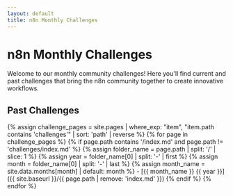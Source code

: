 ```yaml
---
layout: default
title: n8n Monthly Challenges
---
```


# n8n Monthly Challenges

Welcome to our monthly community challenges! Here you'll find current and past challenges that bring the n8n community together to create innovative workflows.

## Past Challenges

{% assign challenge_pages = site.pages | where_exp: "item", "item.path contains 'challenges'" | sort: 'path' | reverse %}
{% for page in challenge_pages %}
  {% if page.path contains '/index.md' and page.path != 'challenges/index.md' %}
    {% assign folder_name = page.path | split: '/' | slice: 1 %}
    {% assign year = folder_name[0] | split: '-' | first %}
    {% assign month = folder_name[0] | split: '-' | last %}
    {% assign month_name = site.data.months[month] | default: month %}
    - [{{ month_name }} {{ year }}]({{ site.baseurl }}/{{ page.path | remove: 'index.md' }})
  {% endif %}
{% endfor %}
